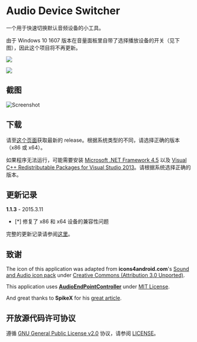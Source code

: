 # Audio Device Switcher

一个用于快速切换默认音频设备的小工具。

由于 Windows 10 1607 版本在音量面板里自带了选择播放设备的开关（见下图），因此这个项目将不再更新。

![](https://cloud.githubusercontent.com/assets/5000910/17600114/aaf0a70e-6034-11e6-9898-a4e17d49ea1a.png)

![](https://cloud.githubusercontent.com/assets/5000910/17600222/1792840e-6035-11e6-8b37-33a20ee71603.png)

## 截图

![Screenshot](http://pic.yupoo.com/bitex/EuFb3rH7/11y2VS.png)

## 下载

请至[这个页面](https://github.com/7bitex/Audio-Device-Switcher/releases/latest)获取最新的 release。根据系统类型的不同，请选择正确的版本（x86 或 x64）。

如果程序无法运行，可能需要安装 [Microsoft .NET Framework 4.5](http://www.microsoft.com/zh-CN/download/details.aspx?id=30653) 以及 [Visual C++ Redistributable Packages for Visual Studio 2013](http://www.microsoft.com/zh-CN/download/details.aspx?id=40784)。请根据系统选择正确的版本。

## 更新记录

**1.1.3** - 2015.3.11

 - [*] 修复了 x86 和 x64 设备的兼容性问题

完整的更新记录请参阅[这里](https://github.com/7bitex/Audio-Device-Switcher/blob/master/VERSIONS.zh-CN.md)。

## 致谢

The icon of this application was adapted from **icons4android.com**'s [Sound and Audio icon pack](https://www.iconfinder.com/icons/208039/audio_headphones_sound_icon) under [Creative Commons (Attribution 3.0 Unported)](http://creativecommons.org/licenses/by/3.0/).

This application uses **[AudioEndPointController](https://github.com/DanStevens/AudioEndPointController)** under [MIT License](http://www.opensource.org/licenses/MIT).

And great thanks to **SpikeX** for his [great article](http://www.spikex.net/programmatically-changing-the-default-audio-playback-device-on-windows-vista-windows-7/).

## 开放源代码许可协议

遵循 [GNU General Public License v2.0](http://www.gnu.org/licenses/gpl-2.0.html) 协议，请参阅 [LICENSE](https://github.com/7bitex/Audio-Device-Switcher/blob/master/LICENSE)。
